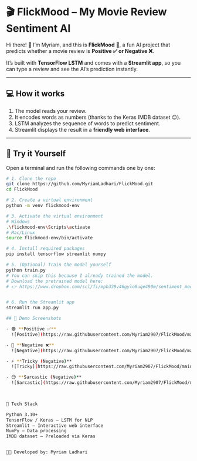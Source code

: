# 🎬 FlickMood – My Movie Review Sentiment AI

Hi there! 👋 I’m Myriam, and this is **FlickMood** 🍿, a fun AI project that predicts whether a movie review is **Positive ✅ or Negative ❌**.  

It’s built with **TensorFlow LSTM** and comes with a **Streamlit app**, so you can type a review and see the AI’s prediction instantly.  

---

## 💻 How it works
1. The model reads your review.  
2. It encodes words as numbers (thanks to the Keras IMDB dataset 😉).  
3. LSTM analyzes the sequence of words to predict sentiment.  
4. Streamlit displays the result in a **friendly web interface**.  

---

## 🚀 Try it Yourself

Open a terminal and run the following commands one by one:

```bash
# 1. Clone the repo
git clone https://github.com/MyriamLadhari/FlickMood.git
cd FlickMood

# 2. Create a virtual environment
python -m venv flickmood-env

# 3. Activate the virtual environment
# Windows
.\flickmood-env\Scripts\activate
# Mac/Linux
source flickmood-env/bin/activate

# 4. Install required packages
pip install tensorflow streamlit numpy

# 5. (Optional) Train the model yourself
python train.py
# You can skip this because I already trained the model.
# Download the pretrained model here:
# 👉 https://www.dropbox.com/scl/fi/mpb339v46gylo8uqe490m/sentiment_model.h5?rlkey=lue97kcxbw1y6lzo2sz8g9uzc&st=n4ydi8u4&dl=1


# 6. Run the Streamlit app
streamlit run app.py

## 📸 Demo Screenshots

- 🟢 **Positive ✅**  
  ![Positive](https://raw.githubusercontent.com/Myriam2907/FlickMood/main/screenshots/positive.png)

- 🔴 **Negative ❌**  
  ![Negative](https://raw.githubusercontent.com/Myriam2907/FlickMood/main/screenshots/negative.png)  

- ⚡ **Tricky (Negative)**  
  ![Tricky](https://raw.githubusercontent.com/Myriam2907/FlickMood/main/screenshots/tricky.png)  

- 😏 **Sarcastic (Negative)**  
  ![Sarcastic](https://raw.githubusercontent.com/Myriam2907/FlickMood/main/screenshots/sarcastic.png)  
  


🔧 Tech Stack

Python 3.10+
TensorFlow / Keras – LSTM for NLP
Streamlit – Interactive web interface
NumPy – Data processing
IMDB dataset – Preloaded via Keras


👩‍💻 Developed by: Myriam Ladhari
